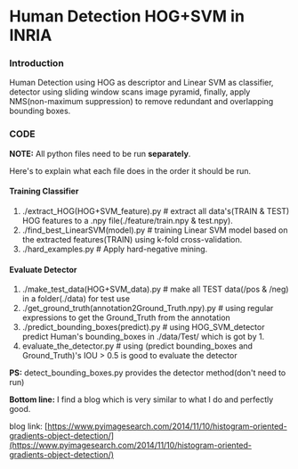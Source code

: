 # Human Detection HOG+SVM in INRIA

### Introduction

Human Detection using HOG as descriptor and Linear SVM as classifier, detector using sliding window scans image pyramid, finally, apply NMS(non-maximum suppression) to remove redundant and overlapping bounding boxes.

### CODE

**NOTE:** All python files need to be run **separately**.

Here's to explain what each file does in the order it should be run.

#### Training Classifier

1. ./extract_HOG(HOG+SVM_feature).py # extract all data's(TRAIN & TEST) HOG features to a .npy file(./feature/train.npy & test.npy).
2. ./find_best_LinearSVM(model).py # training Linear SVM model based on the extracted features(TRAIN) using k-fold cross-validation.
3. ./hard_examples.py # Apply hard-negative mining.


#### Evaluate Detector

1. ./make_test_data(HOG+SVM_data).py # make all TEST data(/pos & /neg) in a folder(./data) for test use
2. ./get_ground_truth(annotation2Ground_Truth.npy).py # using regular expressions to get the Ground_Truth from the annotation
3. ./predict_bounding_boxes(predict).py # using HOG_SVM_detector predict Human's bounding_boxes in ./data/Test/ which is got by 1.
4. evaluate_the_detector.py # using (predict bounding_boxes and Ground_Truth)'s IOU > 0.5 is good to  evaluate the detector


**PS:** detect_bounding_boxes.py provides the detector method(don't need to run)


**Bottom line:** I find a blog which is very similar to what I do and perfectly good.

blog link: [https://www.pyimagesearch.com/2014/11/10/histogram-oriented-gradients-object-detection/](https://www.pyimagesearch.com/2014/11/10/histogram-oriented-gradients-object-detection/)